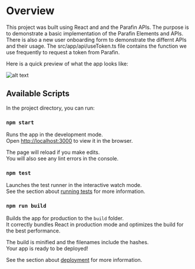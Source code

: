 # Overview

This project was built using React and and the Parafin APIs. The purpose is to demonstrate a basic implementation of the Parafin Elements and APIs. There is also a new user onboarding form to demonstrate the differnt APIs and their usage. The src/app/api/useToken.ts file contains the function we use frequently to request a token from Parafin.

Here is a quick preview of what the app looks like:

![alt text](url(/ParafinDemo/ParafinDemo/src/app/img/demo.gif))

## Available Scripts

In the project directory, you can run:

### `npm start`

Runs the app in the development mode.\
Open [http://localhost:3000](http://localhost:3000) to view it in the browser.

The page will reload if you make edits.\
You will also see any lint errors in the console.

### `npm test`

Launches the test runner in the interactive watch mode.\
See the section about [running tests](https://facebook.github.io/create-react-app/docs/running-tests) for more information.

### `npm run build`

Builds the app for production to the `build` folder.\
It correctly bundles React in production mode and optimizes the build for the best performance.

The build is minified and the filenames include the hashes.\
Your app is ready to be deployed!

See the section about [deployment](https://facebook.github.io/create-react-app/docs/deployment) for more information.